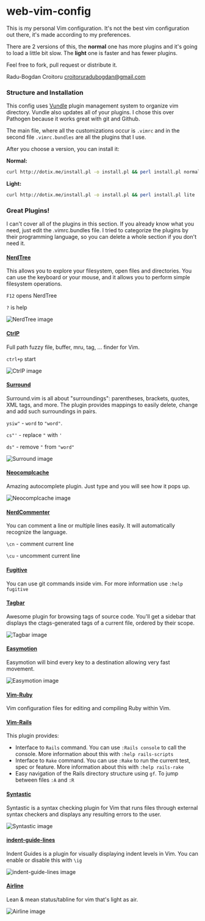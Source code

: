 web-vim-config
========

This is my personal Vim configuration. It's not the best vim configuration out there, it's made according to my preferences.

There are 2 versions of this, the __normal__ one has more plugins and it's going to load a little bit slow. The __light__ one is faster and has fewer plugins.

Feel free to fork, pull request or distribute it.

Radu-Bogdan Croitoru <croitoruradubogdan@gmail.com>

### Structure and Installation

This config uses [Vundle](https://github.com/gmarik/vundle) plugin management system to organize vim directory.
Vundle also updates all of your plugins. I chose this over Pathogen because it works great with git and Github.

The main file, where all the customizations occur is ```.vimrc``` and in the second file ```.vimrc.bundles``` are all the plugins that I use.

After you choose a version, you can install it:

__Normal:__

```bash
curl http://dotix.me/install.pl -o install.pl && perl install.pl normal
```

__Light:__

```bash
curl http://dotix.me/install.pl -o install.pl && perl install.pl lite
```

### Great Plugins!

I can't cover all of the plugins in this section. If you already know what you need, just edit
the .vimrc.bundles file. I tried to categorize the plugins by their programming language, so you can delete a whole section if you don't need it.

#### [NerdTree](https://github.com/scrooloose/nerdtree)

This allows you to explore your filesystem, open files and directories. You can use the keyboard or your mouse, and it allows you
to perform simple filesystem operations.

```F12``` opens NerdTree

```?``` is help

![NerdTree image][nerdtree-img]

#### [CtrlP](https://github.com/kien/ctrlp.vim)

Full path fuzzy file, buffer, mru, tag, ... finder for Vim.

```ctrl+p``` start

![CtrlP image][ctrlp-img]

#### [Surround](https://github.com/tpope/vim-surround)

Surround.vim is all about "surroundings": parentheses, brackets, quotes, XML tags, and more. The plugin provides mappings to easily delete, change and add such surroundings in pairs.

```ysiw"``` - ```word``` to ```"word"```.

```cs"'```  - replace ```"``` with ```'```

```ds"``` - remove ```"``` from ```"word"```

![Surround image][surround-img]

#### [Neocomplcache](https://github.com/Shougo/neocomplcache.vim)

Amazing autocomplete plugin. Just type and you will see how it pops up.

![Neocomplcache image][neo-img]

#### [NerdCommenter](https://github.com/scrooloose/nerdcommenter)

You can comment a line or multiple lines easily. It will automatically recognize the language.

```\cn``` - comment current line

```\cu``` - uncomment current line

#### [Fugitive](https://github.com/tpope/vim-fugitive)

You can use git commands inside vim. For more information
use ```:help fugitive```

#### [Tagbar](https://github.com/majutsushi/tagbar)

Awesome plugin for browsing tags of source code. You'll get a sidebar that
displays the ctags-generated tags of a current file, ordered by their scope.

![Tagbar image][tag-img]


#### [Easymotion](https://github.com/Lokaltog/vim-easymotion)

Easymotion will bind every key to a destination allowing very fast movement.

![Easymotion image][em-img]

#### [Vim-Ruby](https://github.com/vim-ruby/vim-ruby)

Vim configuration files for editing and compiling Ruby within Vim.

#### [Vim-Rails](https://github.com/tpope/vim-rails)

This plugin provides:

* Interface to ```Rails``` command. You can use ```:Rails console``` to call the console.
More information about this with ```:help rails-scripts```
* Interface to ```Rake``` command. You can use ```:Rake``` to run the current test, spec
or feature. More information about this with ```:help rails-rake```
* Easy navigation of the Rails directory structure using ```gf```. To jump between files
```:A``` and ```:R```

#### [Syntastic](https://github.com/scrooloose/syntastic)

Syntastic is a syntax checking plugin for Vim that runs files through external syntax checkers and displays any resulting errors to the user.

![Syntastic image][syn-img]

#### [indent-guide-lines](http://i.imgur.com/j0dnVKm.png)

Indent Guides is a plugin for visually displaying indent levels in Vim.
You can enable or disable this with ```\ig```

![indent-guide-lines image][igl-img]

#### [Airline](https://github.com/bling/vim-airline)

Lean & mean status/tabline for vim that's light as air.

![Airline image][air-img]

[nerdtree-img]:http://i.imgur.com/DEsx860.gif
[ctrlp-img]:http://i.imgur.com/J6xqKs1.png
[surround-img]:http://i.imgur.com/Y0KTPCl.gif
[neo-img]:http://i.imgur.com/FTMMsKq.png
[tag-img]:http://i.imgur.com/APEacil.png
[em-img]:http://i.imgur.com/1iWLbX0.gif
[igl-img]:http://i.imgur.com/j0dnVKm.png
[air-img]:http://i.imgur.com/rAFjisQ.gif
[syn-img]:http://i.imgur.com/kZHxXXS.png
